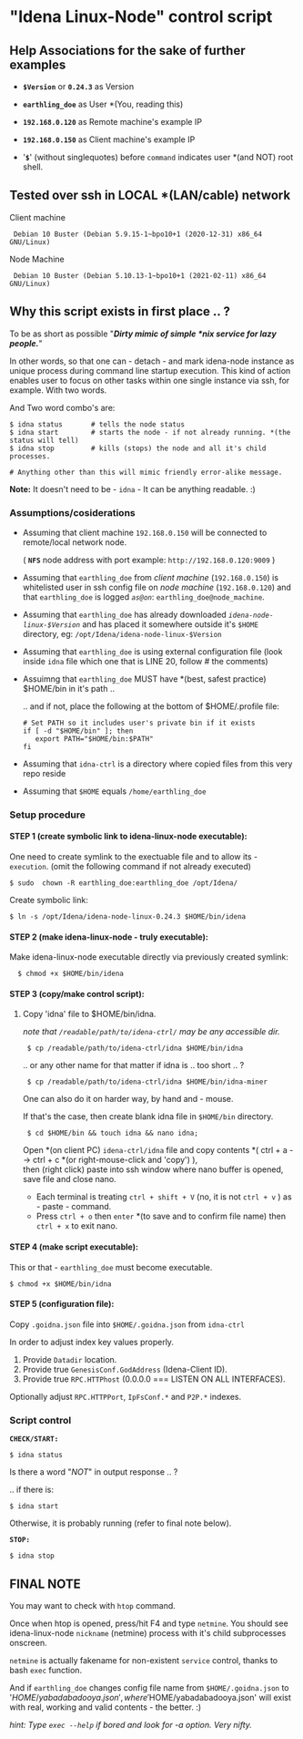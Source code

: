 # "Idena Linux-Node" control script

## Help Associations for the sake of further examples

- **`$Version`** or **`0.24.3`** as Version 

- **`earthling_doe`** as User \*(You, reading this) 

- **`192.168.0.120`** as Remote machine's example IP
 
- **`192.168.0.150`** as Client machine's example IP

- '**`$`**' (without singlequotes) before `command` indicates user \*(and NOT) root shell.

##  Tested over ssh in LOCAL \*(LAN/cable) network

Client machine

     Debian 10 Buster (Debian 5.9.15-1~bpo10+1 (2020-12-31) x86_64 GNU/Linux)

Node Machine

     Debian 10 Buster (Debian 5.10.13-1~bpo10+1 (2021-02-11) x86_64 GNU/Linux)


## Why this script exists in first place .. ?

To be as short as possible "***Dirty mimic of simple \*nix service for lazy people.***"

In other words, so that one can - detach - and mark idena-node instance as unique process during command line startup execution. This kind of action enables user to focus on other tasks within one single instance via ssh, for example. With two words.

And Two word combo's are:

    $ idna status       # tells the node status
    $ idna start        # starts the node - if not already running. *(the status will tell)
    $ idna stop         # kills (stops) the node and all it's child processes.

    # Anything other than this will mimic friendly error-alike message.

    
**Note:**
  It doesn't need to be  - `idna` -  It can be anything readable. :)


### Assumptions/cosiderations

- Assuming that client machine `192.168.0.150` will be connected to remote/local network node.

    ( **`NFS`** node address with port example: `http://192.168.0.120:9009` )

- Assuming that `earthling_doe` from *client machine* (`192.168.0.150`) is whitelisted user in ssh config file on *node machine* (`192.168.0.120`) and that `earthling_doe` is logged *`as@on`*: `earthling_doe@node_machine`.

- Assuming that `earthling_doe` has already downloaded *`idena-node-linux-$Version`* and has placed it somewhere outside it's `$HOME` directory, eg: `/opt/Idena/idena-node-linux-$Version`

- Assuming that `earthling_doe` is using external configuration file (look inside `idna` file which one that is LINE 20, follow # the comments)

- Assuimng that `earthling_doe` MUST have *(best, safest practice) $HOME/bin in it's path ..

    .. and if not, place the following at the bottom of $HOME/.profile file:
    
      # Set PATH so it includes user's private bin if it exists
      if [ -d "$HOME/bin" ]; then
         export PATH="$HOME/bin:$PATH"
      fi

- Assuming that `idna-ctrl` is a directory where copied files from this very repo reside

- Assuming that `$HOME` equals `/home/earthling_doe`

### Setup procedure

#### STEP 1 (create symbolic link to idena-linux-node executable):

One need to create symlink to the exectuable file and to allow its - `execution`. 
  (omit the following command if not already executed)

    $ sudo  chown -R earthling_doe:earthling_doe /opt/Idena/
    
  Create symbolic link: 
   
    $ ln -s /opt/Idena/idena-node-linux-0.24.3 $HOME/bin/idena

#### STEP 2 (make idena-linux-node - truly executable):

Make idena-linux-node executable directly via previously created symlink:

      $ chmod +x $HOME/bin/idena

#### STEP 3 (copy/make control script):

1. Copy 'idna' file to $HOME/bin/idna.
    
    *note that `/readable/path/to/idena-ctrl/` may be any accessible dir.*

        $ cp /readable/path/to/idena-ctrl/idna $HOME/bin/idna

    .. or any other name for that matter if idna is .. too short .. ?

        $ cp /readable/path/to/idena-ctrl/idna $HOME/bin/idna-miner

    One can also do it on harder way, by hand and - mouse.

    If that's the case, then create blank idna file in `$HOME/bin` directory.

        $ cd $HOME/bin && touch idna && nano idna;

    Open \*(on client PC) `idena-ctrl/idna` file and copy contents \*( ctrl + a --> ctrl + c \*(or right-mouse-click and 'copy') ), 
    <br> then (right click) paste into ssh window where nano buffer is opened, save file and close nano.

      - Each terminal is treating `ctrl + shift + V` (no, it is not `ctrl + v` ) as - paste - command.
      - Press `ctrl + o` then `enter` *(to save and to confirm file name) then `ctrl + x` to exit nano.

#### STEP 4 (make script executable):

This or that - `earthling_doe` must become executable.

    $ chmod +x $HOME/bin/idna

#### STEP 5 (configuration file):

Copy `.goidna.json` file into `$HOME/.goidna.json` from `idna-ctrl`

In order to adjust index key values properly.

1. Provide `Datadir` location.
2. Provide true `GenesisConf.GodAddress` (Idena-Client ID).
3. Provide true `RPC.HTTPhost` (0.0.0.0 === LISTEN ON ALL INTERFACES).

Optionally adjust `RPC.HTTPPort`, `IpFsConf.*` and `P2P.*` indexes.

### Script control

**`CHECK/START:`**

    $ idna status
 
  Is there a word "*NOT*" in output response .. ?
 
  .. if there is:
 
    $ idna start
 
  Otherwise, it is probably running (refer to final note below).

**`STOP:`**

    $ idna stop

## FINAL NOTE

  You may want to check with `htop` command.

  Once when htop is opened, press/hit F4 and type `netmine`.
  You should see idena-linux-node `nickname` (netmine) process with it's child subprocesses onscreen.

  `netmine` is actually fakename for non-existent `service` control, thanks to bash `exec` function.

  And if `earthling_doe` changes config file name from `$HOME/.goidna.json` to '$HOME/yabadabadooya.json',
  where '$HOME/yabadabadooya.json' will exist with real, working and valid contents - the better. :)

  *hint: Type `exec --help` if bored and look for -a option. Very nifty.*

